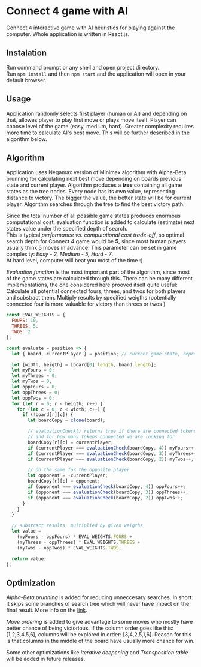 # Connect 4 game with AI

Connect 4 interactive game with AI heuristics for playing against the computer. Whole application is written in React.js.

## Instalation

Run command prompt or any shell and open project directory.  
Run `npm install` and then `npm start` and the application will open in your default browser.

## Usage

Application randomly selects first player (human or AI) and depending on that, allowes player to play first move or plays move itself. Player can choose level of the game (easy, medium, hard). Greater complexity requires more time to calculate AI's best move. This will be further described in the algorithm below.

## Algorithm

Application uses Negamax version of Minimax algorithm with Alpha-Beta prunning for calculating next best move depending on boards previous state and current player. Algorithm produces a **_tree_** containing all game states as the tree nodes. Every node has its own value, representing distance to victory. The bigger the value, the better state will be for current player. Algorithm searches through the tree to find the best victory path.

Since the total number of all possible game states produces enormous computational cost, evaluation function is added to calculate (estimate) next states value under the specified depth of search.  
This is typical _performance vs. computational cost trade-off_, so optimal search depth for Connect 4 game would be **5**, since most human players usually think 5 moves in advance. This parameter can be set in game complexity: _Easy - 2, Medium - 5, Hard - 7_.  
At hard level, computer will beat you most of the time :)

_Evaluation function_ is the most important part of the algorithm, since most of the game states are calculated through this. There can be many different implementations, the one considered here prooved itself quite useful: Calculate all potential connected fours, threes, and twos for both players and substract them. Multiply results by specified weigths (potentially connected four is more valuable for victory than threes or twos ).

```javascript
const EVAL_WEIGHTS = {
  FOURS: 10,
  THREES: 5,
  TWOS: 2
};

const evaluate = position => {
  let { board, currentPlayer } = position; // current game state, represented with 2D array and player on move

  let [width, heigth] = [board[0].length, board.length];
  let myFours = 0;
  let myThrees = 0;
  let myTwos = 0;
  let oppFours = 0;
  let oppThrees = 0;
  let oppTwos = 0;
  for (let r = 0; r < heigth; r++) {
    for (let c = 0; c < width; c++) {
      if (!board[r][c]) {
        let boardCopy = clone(board);

        // evaluationCheck() returns true if there are connected tokens for the given board
        // and for how many tokens connected we are looking for
        boardCopy[r][c] = currentPlayer;
        if (currentPlayer === evaluationCheck(boardCopy, 4)) myFours++;
        if (currentPlayer === evaluationCheck(boardCopy, 3)) myThrees++;
        if (currentPlayer === evaluationCheck(boardCopy, 2)) myTwos++;

        // do the same for the opposite player
        let opponent = -currentPlayer;
        boardCopy[r][c] = opponent;
        if (opponent === evaluationCheck(boardCopy, 4)) oppFours++;
        if (opponent === evaluationCheck(boardCopy, 3)) oppThrees++;
        if (opponent === evaluationCheck(boardCopy, 2)) oppTwos++;
      }
    }
  }

  // substract results, multiplied by given weigths
  let value =
    (myFours - oppFours) * EVAL_WEIGHTS.FOURS +
    (myThrees - oppThrees) * EVAL_WEIGHTS.THREES +
    (myTwos - oppTwos) * EVAL_WEIGHTS.TWOS;

  return value;
};
```

## Optimization

_Alpha-Beta prunning_ is added for reducing unneccesary searches. In short: It skips some branches of search tree which will never have impact on the final result. More info on the [link][1].

_Move ordering_ is added to give advantage to some moves who mostly have better chance of being victorious. If the column order goes like this: [1,2,3,4,5,6], columns will be explored in order: [3,4,2,5,1,6]. Reason for this is that columns in the middle of the board have usually more chance for win.

Some other optimizations like _Iterative deepening_ and _Transposition table_ will be added in future releases.

[1]: https://en.wikipedia.org/wiki/Alpha%E2%80%93beta_pruning
